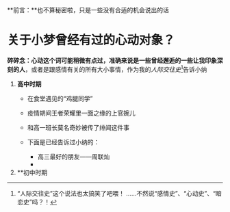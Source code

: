 **前言：**也不算秘密啦，只是一些没有合适的机会说出的话

# 关于小梦曾经有过的心动对象？
**碎碎念：**心动这个词可能稍微有点过，准确来说是一些**曾经邂逅的一些让我印象深刻的人**，或者是跟感情有关的所有大小事情，作为我的*人际交往史*[^1]告诉小纳

1. **高中时期**
	- 在食堂遇见的“鸡腿同学”

	- 疫情期间王者荣耀里一面之缘的上官婉儿

	- 和高一班长莫名奇妙被传了绯闻这件事
	- 下面是已经告诉过小纳的：
		- 高三最好的朋友——周联灿
		- 
1. **初中时期


[^1]:“人际交往史”这个说法也太搞笑了吧喂！
......不然说“感情史”、“心动史”、“暗恋史”吗？！